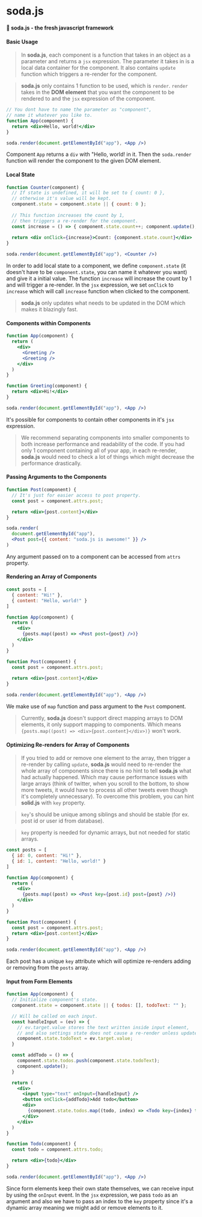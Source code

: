 # soda.js

**🥤 soda.js - the fresh javascript framework**



#### Basic Usage

> In **soda.js**, each component is a function that takes in an object as a parameter and returns a `jsx` expression. The parameter it takes in is a local data container for the component. It also contains `update` function which triggers a re-render for the component.

> **soda.js** only contains 1 function to be used, which is `render`. `render` takes in the **DOM element** that you want the component to be rendered to and the `jsx` expression of the component.

```jsx
// You dont have to name the parameter as "component",
// name it whatever you like to.
function App(component) {
  return <div>Hello, world!</div>
}

soda.render(document.getElementById("app"), <App />)
```

Component `App` returns a `div` with "Hello, world! in it. Then the `soda.render` function will render the component to the given DOM element.



#### Local State

```jsx
function Counter(component) {
  // If state is undefined, it will be set to { count: 0 },
  // otherwise it's value will be kept.
  component.state = component.state || { count: 0 };
  
  // This function increases the count by 1, 
  // then triggers a re-render for the component.
  const increase = () => { component.state.count++; component.update(); }
  
  return <div onClick={increase}>Count: {component.state.count}</div>
}

soda.render(document.getElementById("app"), <Counter />)
```

In order to add local state to a component, we define `component.state` (it doesn't have to be `component.state`, you can name it whatever you want) and give it a initial value. The function `increase`  will increase the count by 1 and will trigger a re-render. In the `jsx` expression, we set `onClick` to `increase` which will call `increase` function when clicked to the component.

> **soda.js** only updates what needs to be updated in the DOM which makes it blazingly fast.



#### Components within Components

```jsx
function App(component) {
  return (
    <div>
      <Greeting />
      <Greeting />
    </div>
  )
}

function Greeting(component) {
  return <div>Hi!</div>
}

soda.render(document.getElementById("app"), <App />)
```

It's possible for components to contain other components in it's `jsx` expression. 

> We recommend separating components into smaller components to both increase performance and readability of the code. If you had only 1 component containing all of your app, in each re-render, **soda.js** would need to check a lot of things which might decrease the performance drastically.



#### Passing Arguments to the Components

```jsx
function Post(component) {
  // It's just for easier access to post property.
  const post = component.attrs.post;

  return <div>{post.content}</div>
}

soda.render(
  document.getElementById("app"), 
  <Post post={{ content: "soda.js is awesome!" }} />
)
```

Any argument passed on to a component can be accessed from `attrs` property.



#### Rendering an Array of Components

```jsx
const posts = [
  { content: "Hi!" },
  { content: "Hello, world!" }
]

function App(component) {
  return (
    <div>
      {posts.map((post) => <Post post={post} />)}
    </div>
  )
}

function Post(component) {
  const post = component.attrs.post;
    
  return <div>{post.content}</div>
}

soda.render(document.getElementById("app"), <App />)
```

We make use of `map` function and pass argument to the `Post` component.

> Currently, **soda.js** doesn't support direct mapping arrays to DOM elements, it only support mapping to  components. Which means `{posts.map((post) => <div>{post.content}</div>)}` won't work.



#### Optimizing Re-renders for Array of Components

> If you tried to add or remove one element to the array, then trigger a re-render by calling `update`, **soda.js** would need to re-render the whole array of components since there is no hint to tell **soda.js** what had actually happened. Which may cause performance issues with large arrays (think of twitter, when you scroll to the bottom, to show more tweets, it would have to process all other tweets even though it's completely unnecessary). To overcome this problem, you can hint **solid.js** with `key` property.

> `key`'s should be unique among siblings and should be stable (for ex. post id or user id from database).

> `key` property is needed for dynamic arrays, but not needed for static arrays.

```jsx
const posts = [
  { id: 0, content: "Hi!" },
  { id: 1, content: "Hello, world!" }
]

function App(component) {
  return (
    <div>
      {posts.map((post) => <Post key={post.id} post={post} />)}
    </div>
  )
}

function Post(component) {
  const post = component.attrs.post;
  return <div>{post.content}</div>
}

soda.render(document.getElementById("app"), <App />)
```

Each post has a unique `key` attribute which will optimize re-renders adding or removing from the `posts` array.



#### Input from Form Elements

```jsx
function App(component) {
  // Initialize component's state.
  component.state = component.state || { todos: [], todoText: "" };

  // Will be called on each input.
  const handleInput = (ev) => {
    // ev.target.value stores the text written inside input element,
    // and also settings state does not cause a re-render unless update is called.
    component.state.todoText = ev.target.value;
  }

  const addTodo = () => {
    component.state.todos.push(component.state.todoText);
    component.update();
  }

  return (
    <div>
      <input type="text" onInput={handleInput} />
      <button onClick={addTodo}>Add todo</button>
      <div>
        {component.state.todos.map((todo, index) => <Todo key={index} todo={todo} />)}
      </div>
    </div>
  )
}

function Todo(component) {
  const todo = component.attrs.todo;

  return <div>{todo}</div>
}

soda.render(document.getElementById("app"), <App />)
```

Since form elements keep their own state themselves, we can receive input by using the `onInput` event. In the `jsx` expression, we pass `todo` as an argument and also we have to pass an index to the `key` property since it's a dynamic array meaning we might add or remove elements to it.
